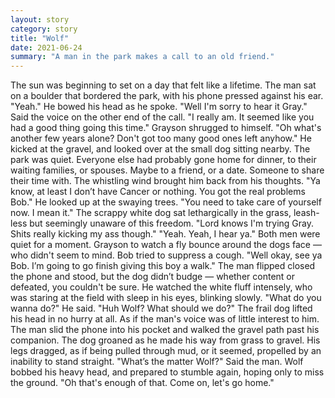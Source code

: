 ```yaml
---
layout: story
category: story
title: "Wolf"
date: 2021-06-24
summary: "A man in the park makes a call to an old friend."
---
```


The sun was beginning to set on a day that felt like a lifetime. The man sat on a boulder that bordered the park, with his phone pressed against his ear.
	"Yeah." He bowed his head as he spoke.
	"Well I'm sorry to hear it Gray." Said the voice on the other end of the call. "I really am. It seemed like you had a good thing going this time."
	Grayson shrugged to himself. "Oh what's another few years alone? Don't got too many good ones left anyhow."
	He kicked at the gravel, and looked over at the small dog sitting nearby. The park was quiet. Everyone else had probably gone home for dinner, to their waiting families, or spouses. Maybe to a friend, or a date. Someone to share their time with.
	The whistling wind brought him back from his thoughts.
	"Ya know, at least I don’t have Cancer or nothing. You got the real problems Bob." He looked up at the swaying trees. "You need to take care of yourself now. I mean it."
	The scrappy white dog sat lethargically in the grass, leash-less but seemingly unaware of this freedom.
	"Lord knows I'm trying Gray. Shits really kicking my ass though."
	"Yeah. Yeah, I hear ya."
	Both men were quiet for a moment. Grayson to watch a fly bounce around the dogs face — who didn't seem to mind. Bob tried to suppress a cough.
	"Well okay, see ya Bob. I’m going to go finish giving this boy a walk."
	The man flipped closed the phone and stood, but the dog didn’t budge — whether content or defeated, you couldn't be sure. He watched the white fluff intensely, who was staring at the field with sleep in his eyes, blinking slowly.
	"What do you wanna do?" He said. "Huh Wolf? What should we do?"
    The frail dog lifted his head in no hurry at all. As if the man's voice was of little interest to him. The man slid the phone into his pocket and walked the gravel path past his companion. The dog groaned as he made his way from grass to gravel. His legs dragged, as if being pulled through mud, or it seemed, propelled by an inability to stand straight.
	"What’s the matter Wolf?" Said the man.
	Wolf bobbed his heavy head, and prepared to stumble again, hoping only to miss the ground.
	"Oh that's enough of that. Come on, let's go home."
